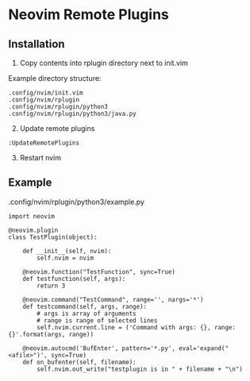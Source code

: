 # Neovim Remote Plugins
## Installation
1. Copy contents into rplugin directory next to init.vim

Example directory structure:
```
.config/nvim/init.vim
.config/nvim/rplugin
.config/nvim/rplugin/python3
.config/nvim/rplugin/python3/java.py
```

2. Update remote plugins
```
:UpdateRemotePlugins
```

3. Restart nvim

## Example
.config/nvim/rplugin/python3/example.py
```
import neovim

@neovim.plugin
class TestPlugin(object):

    def __init__(self, nvim):
        self.nvim = nvim

    @neovim.function("TestFunction", sync=True)
    def testfunction(self, args):
        return 3

    @neovim.command("TestCommand", range='', nargs='*')
    def testcommand(self, args, range):
        # args is array of arguments
        # range is range of selected lines
        self.nvim.current.line = ('Command with args: {}, range: {}'.format(args, range))

    @neovim.autocmd('BufEnter', pattern='*.py', eval='expand("<afile>")', sync=True)
    def on_bufenter(self, filename):
        self.nvim.out_write("testplugin is in " + filename + "\n")

```
